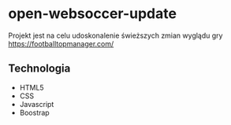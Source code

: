 ﻿# open-websoccer-update
Projekt jest na celu udoskonalenie świeższych zmian wyglądu gry
https://footballtopmanager.com/
## Technologia 
* HTML5
* CSS
* Javascript
* Boostrap
